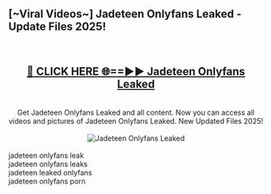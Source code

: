 <h2>[~Viral Videos~] Jadeteen Onlyfans Leaked - Update Files 2025!</h2>
<br>
<div align="center">
<h2><a href="https://betterlinks.top/A2PfLJ" rel="nofollow">🔴 CLICK HERE 🌐==►► Jadeteen Onlyfans Leaked</a></h2>
<br>
Get Jadeteen Onlyfans Leaked and all content. Now you can access all videos and pictures of Jadeteen Onlyfans Leaked. New Updated Files 2025!
<br>
<br>
<a href="https://betterlinks.top/A2PfLJ" rel="nofollow" data-target="animated-image.originalLink"><img src="https://i.ibb.co.com/WyWwxjT/player-gif2.gif" alt="Jadeteen Onlyfans Leaked" style="max-width: 100%; display: inline-block;" data-target="animated-image.originalImage"></a>
</div>
<br>
jadeteen onlyfans leak<br>
jadeteen onlyfans leaks<br>
jadeteen leaked onlyfans<br>
jadeteen onlyfans porn